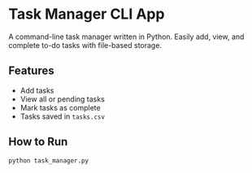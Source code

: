 # Task Manager CLI App

A command-line task manager written in Python. Easily add, view, and complete to-do tasks with file-based storage.

## Features
- Add tasks
- View all or pending tasks
- Mark tasks as complete
- Tasks saved in `tasks.csv`

## How to Run

```bash
python task_manager.py
